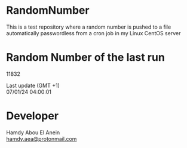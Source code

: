# RandomNumber    
This is a test repository where a random number is pushed to a file automatically passwordless from a cron job in my Linux CentOS server    
# Random Number of the last run   
11832
      
Last update (GMT +1)    
07/01/24 04:00:01
# Developer    
Hamdy Abou El Anein   
hamdy.aea@protonmail.com

